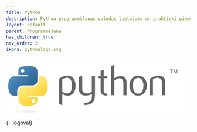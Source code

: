 ```yaml
---
title: Python
description: Python programmēšanas valodas lietojums un praktiski piemēri
layout: default
parent: Programmēšana
has_children: true
nav_order: 2
ikona: pythonlogo.svg
---
```

![pythonlogo](/media/pythonlogo.svg){: .logoval}